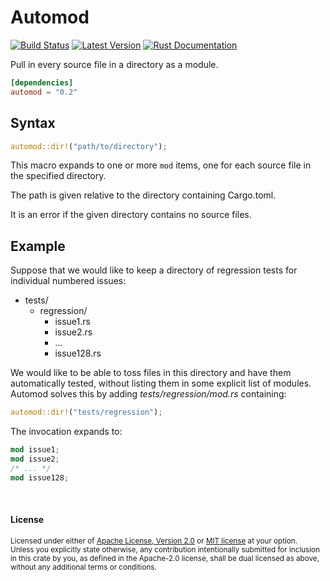 Automod
=======

[![Build Status](https://api.travis-ci.com/dtolnay/automod.svg?branch=master)](https://travis-ci.com/dtolnay/automod)
[![Latest Version](https://img.shields.io/crates/v/automod.svg)](https://crates.io/crates/automod)
[![Rust Documentation](https://img.shields.io/badge/api-rustdoc-blue.svg)](https://docs.rs/automod)

Pull in every source file in a directory as a module.

```toml
[dependencies]
automod = "0.2"
```

## Syntax

```rust
automod::dir!("path/to/directory");
```

This macro expands to one or more `mod` items, one for each source file in the
specified directory.

The path is given relative to the directory containing Cargo.toml.

It is an error if the given directory contains no source files.

## Example

Suppose that we would like to keep a directory of regression tests for
individual numbered issues:

- tests/
  - regression/
    - issue1.rs
    - issue2.rs
    - ...
    - issue128.rs

We would like to be able to toss files in this directory and have them
automatically tested, without listing them in some explicit list of modules.
Automod solves this by adding *tests/regression/mod.rs* containing:

```rust
automod::dir!("tests/regression");
```

The invocation expands to:

```rust
mod issue1;
mod issue2;
/* ... */
mod issue128;
```

<br>

#### License

<sup>
Licensed under either of <a href="LICENSE-APACHE">Apache License, Version
2.0</a> or <a href="LICENSE-MIT">MIT license</a> at your option.
</sup>

<br>

<sub>
Unless you explicitly state otherwise, any contribution intentionally submitted
for inclusion in this crate by you, as defined in the Apache-2.0 license, shall
be dual licensed as above, without any additional terms or conditions.
</sub>

